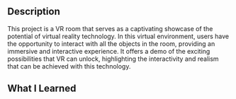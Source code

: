 ## Description
This project is a VR room that serves as a captivating showcase of the potential of virtual reality technology. In this virtual environment, users have the opportunity to interact with all the objects in the room, providing an immersive and interactive experience. It offers a demo of the exciting possibilities that VR can unlock, highlighting the interactivity and realism that can be achieved with this technology.

## What I Learned
